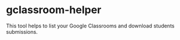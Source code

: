 # gclassroom-helper
This tool helps to list your Google Classrooms and download students submissions.
